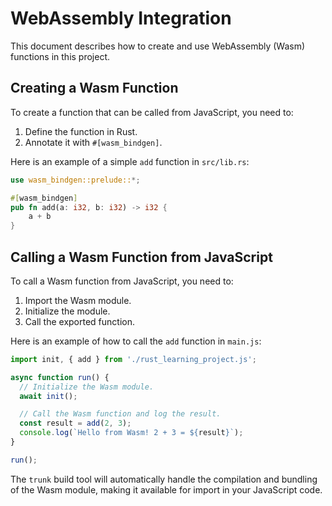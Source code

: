 # WebAssembly Integration

This document describes how to create and use WebAssembly (Wasm) functions in this project.

## Creating a Wasm Function

To create a function that can be called from JavaScript, you need to:

1.  Define the function in Rust.
2.  Annotate it with `#[wasm_bindgen]`.

Here is an example of a simple `add` function in `src/lib.rs`:

```rust
use wasm_bindgen::prelude::*;

#[wasm_bindgen]
pub fn add(a: i32, b: i32) -> i32 {
    a + b
}
```

## Calling a Wasm Function from JavaScript

To call a Wasm function from JavaScript, you need to:

1.  Import the Wasm module.
2.  Initialize the module.
3.  Call the exported function.

Here is an example of how to call the `add` function in `main.js`:

```javascript
import init, { add } from './rust_learning_project.js';

async function run() {
  // Initialize the Wasm module.
  await init();

  // Call the Wasm function and log the result.
  const result = add(2, 3);
  console.log(`Hello from Wasm! 2 + 3 = ${result}`);
}

run();
```

The `trunk` build tool will automatically handle the compilation and bundling of the Wasm module, making it available for import in your JavaScript code.
